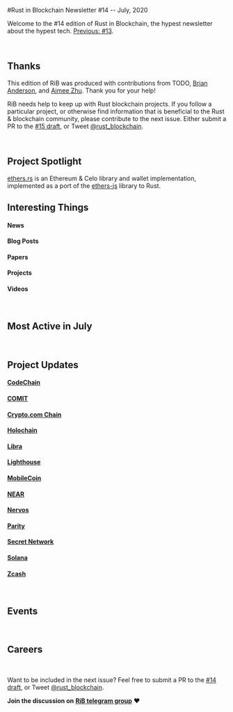 #Rust in Blockchain Newsletter #14 -- July, 2020

Welcome to the #14 edition of Rust in Blockchain, the hypest newsletter about the hypest tech. [Previous: #13](/newsletters/...).

&nbsp;

## Thanks

This edition of RiB was produced with contributions from TODO, [Brian Anderson][contributorba], and [Aimee Zhu][contributoraz]. Thank you for your help!

RiB needs help to keep up with Rust blockchain projects. If you follow a particular project, or otherwise find information that is beneficial to the Rust & blockchain community, please contribute to the next issue. Either submit a PR to the [#15 draft](https://github.com/rust-in-blockchain/Rust-in-Blockchain/tree/master/draft), or Tweet [@rust_blockchain](https://twitter.com/rust_blockchain).

[contributorba]: https://github.com/brson
[contributoraz]: https://github.com/Aimeedeer

&nbsp;

## Project Spotlight

[ethers.rs](https://github.com/gakonst/ethers-rs) is an Ethereum &amp; Celo library and wallet implementation, implemented as a port of the [ethers-js](https://ethers.io/) library to Rust.

## Interesting Things

#### News

#### Blog Posts

#### Papers

#### Projects

#### Videos

&nbsp;

## Most Active in July

&nbsp;

## Project Updates

#### [CodeChain](https://github.com/codeChain-io/)

#### [COMIT](https://github.com/comit-network)

#### [Crypto.com Chain](https://chain.crypto.com)

#### [Holochain](https://github.com/holochain/)

#### [Libra](https://libra.org)

#### [Lighthouse](https://lighthouse.sigmaprime.io/)

#### [MobileCoin](https://www.mobilecoin.com/)

#### [NEAR](https://github.com/nearprotocol/nearcore)

#### [Nervos](https://github.com/nervosnetwork)

#### [Parity](https://github.com/paritytech)

#### [Secret Network](https://github.com/enigmampc/SecretNetwork)

#### [Solana](https://github.com/solana-labs/solana)

#### [Zcash](https://z.cash/)

&nbsp;

## Events

&nbsp;

## Careers

&nbsp;

Want to be included in the next issue? Feel free to submit a PR to the [#14 draft](https://github.com/rust-in-blockchain/Rust-in-Blockchain/tree/master/draft), or Tweet [@rust_blockchain](https://twitter.com/rust_blockchain).

**Join the discussion on** [**RiB telegram group**](https://t.me/rustinblockchain) **❤️**
